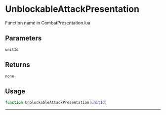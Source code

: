 # UnblockableAttackPresentation
Function name in CombatPresentation.lua
## Parameters
`unitId`
## Returns
`none`
## Usage
```lua
function UnblockableAttackPresentation(unitId)
```
---
